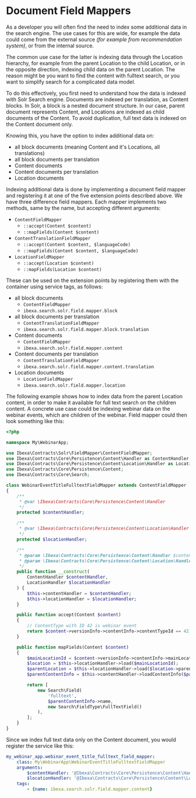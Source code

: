 # Document Field Mappers

As a developer you will often find the need to index some additional data in the search engine. The
use cases for this are wide, for example the data could come from the external source _(for example
from recommendation system)_, or from the internal source.

The common use case for the latter is indexing data through the Location hierarchy, for example from
the parent Location to the child Location, or in the opposite direction, indexing child data on the
parent Location. The reason might be you want to find the content with fulltext search, or you want
to simplify search for a complicated data model.

To do this effectively, you first need to understand how the data is indexed with Solr Search
engine. Documents are indexed per translation, as Content blocks. In Solr, a block is a nested
document structure. In our case, parent document represents Content, and Locations are indexed as
child documents of the Content. To avoid duplication, full text data is indexed on the Content
document only.

Knowing this, you have the option to index additional data on:

- all block documents (meaning Content and it's Locations, all translations)
- all block documents per translation
- Content documents
- Content documents per translation
- Location documents

Indexing additional data is done by implementing a document field mapper and registering it at one
of the five extension points described above. We have three difference field mappers. Each mapper
implements two methods, same by the name, but accepting different arguments:

- `ContentFieldMapper`
    - `::accept(Content $content)`
    - `::mapFields(Content $content)`
- `ContentTranslationFieldMapper`
    - `::accept(Content $content, $languageCode)`
    - `::mapFields(Content $content, $languageCode)`
- `LocationFieldMapper`
    - `::accept(Location $content)`
    - `::mapFields(Location $content)`

These can be used on the extension points by registering them with the container using service tags,
as follows:

- all block documents
    - `ContentFieldMapper`
    - `ibexa.search.solr.field.mapper.block`
- all block documents per translation
    - `ContentTranslationFieldMapper`
    - `ibexa.search.solr.field.mapper.block.translation`
- Content documents
    - `ContentFieldMapper`
    - `ibexa.search.solr.field.mapper.content`
- Content documents per translation
    - `ContentTranslationFieldMapper`
    - `ibexa.search.solr.field.mapper.content.translation`
- Location documents
    - `LocationFieldMapper`
    - `ibexa.search.solr.field.mapper.location`

The following example shows how to index data from the parent Location content, in order to make it
available for full text search on the children content. A concrete use case could be indexing
webinar data on the webinar events, which are children of the webinar. Field mapper could then look
something like this:

```php
<?php

namespace My\WebinarApp;

use Ibexa\Contracts\Solr\FieldMapper\ContentFieldMapper;
use Ibexa\Contracts\Core\Persistence\Content\Handler as ContentHandler;
use Ibexa\Contracts\Core\Persistence\Content\Location\Handler as LocationHandler;
use Ibexa\Contracts\Core\Persistence\Content;
use Ibexa\Contracts\Core\Search;

class WebinarEventTitleFulltextFieldMapper extends ContentFieldMapper
{
    /**
     * @var \Ibexa\Contracts\Core\Persistence\Content\Handler
     */
    protected $contentHandler;

    /**
     * @var \Ibexa\Contracts\Core\Persistence\Content\Location\Handler
     */
    protected $locationHandler;

    /**
     * @param \Ibexa\Contracts\Core\Persistence\Content\Handler $contentHandler
     * @param \Ibexa\Contracts\Core\Persistence\Content\Location\Handler $locationHandler
     */
    public function __construct(
        ContentHandler $contentHandler,
        LocationHandler $locationHandler
    ) {
        $this->contentHandler = $contentHandler;
        $this->locationHandler = $locationHandler;
    }

    public function accept(Content $content)
    {
        // ContentType with ID 42 is webinar event
        return $content->versionInfo->contentInfo->contentTypeId == 42;
    }

    public function mapFields(Content $content)
    {
        $mainLocationId = $content->versionInfo->contentInfo->mainLocationId;
        $location = $this->locationHandler->load($mainLocationId);
        $parentLocation = $this->locationHandler->load($location->parentId);
        $parentContentInfo = $this->contentHandler->loadContentInfo($parentLocation->contentId);

        return [
            new Search\Field(
                'fulltext',
                $parentContentInfo->name,
                new Search\FieldType\FullTextField()
            ),
        ];
    }
}
```

Since we index full text data only on the Content document, you would register the service like
this:

```yaml
my_webinar_app.webinar_event_title_fulltext_field_mapper:
    class: My\WebinarApp\WebinarEventTitleFulltextFieldMapper
    arguments:
        $contentHandler: '@Ibexa\Contracts\Core\Persistence\Content\Handler'
        $locationHandler: '@Ibexa\Contracts\Core\Persistence\Content\Location\Handler'
    tags:
        - {name: ibexa.search.solr.field.mapper.content}
```
